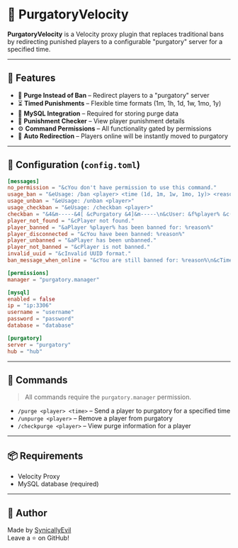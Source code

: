 # 🧨 PurgatoryVelocity

**PurgatoryVelocity** is a Velocity proxy plugin that replaces traditional bans by redirecting punished players to a configurable "purgatory" server for a specified time.

---

## 🚀 Features

* 🧹 **Purge Instead of Ban** – Redirect players to a "purgatory" server
* ⏳ **Timed Punishments** – Flexible time formats (1m, 1h, 1d, 1w, 1mo, 1y)
* 💾 **MySQL Integration** – Required for storing purge data
* 🧪 **Punishment Checker** – View player punishment details
* ⚙️ **Command Permissions** – All functionality gated by permissions
* 🔁 **Auto Redirection** – Players online will be instantly moved to purgatory

---

## 📂 Configuration (`config.toml`)

```toml
[messages]
no_permission = "&cYou don't have permission to use this command."
usage_ban = "&eUsage: /ban <player> <time (1d, 1m, 1w, 1mo, 1y)> <reason>"
usage_unban = "&eUsage: /unban <player>"
usage_checkban = "&eUsage: /checkban <player>"
checkban = "&4&m-----&4[ &cPurgatory &4]&m-----\n&cUser: &f%player% &c(ID: &f%id%&c)\n&cBanned: &f%blacklisted%\n&cReason: &f%reason%\n&cStaff: &f%staff%\n&cTime: &f%time%\n&4&m---------------------------"
player_not_found = "&cPlayer not found."
player_banned = "&aPlayer %player% has been banned for: %reason%"
player_disconnected = "&cYou have been banned: %reason%"
player_unbanned = "&aPlayer has been unbanned."
player_not_banned = "&cPlayer is not banned."
invalid_uuid = "&cInvalid UUID format."
ban_message_when_online = "&cYou are still banned for: %reason%\n&cTime remaining: %time%"

[permissions]
manager = "purgatory.manager"

[mysql]
enabled = false
ip = "ip:3306"
username = "username"
password = "password"
database = "database"

[purgatory]
server = "purgatory"
hub = "hub"
```

---

## 🔧 Commands

> All commands require the `purgatory.manager` permission.

* `/purge <player> <time>` – Send a player to purgatory for a specified time
* `/unpurge <player>` – Remove a player from purgatory
* `/checkpurge <player>` – View purge information for a player

---

## 📦 Requirements

* Velocity Proxy
* MySQL database (required)

---

## 👤 Author

Made by [SynicallyEvil](https://github.com/SynicallyEvil)  
Leave a ⭐ on GitHub!

